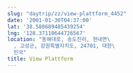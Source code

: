 ```yaml
---
slug: "daytrip/zz/view-plattform_4452"
date: '2001-01-30T04:37:00'
lat: '38.588689485439254'
lng: '128.37110644726567'
location: "동해대로, 송도진리, 현내면\
  , 고성군, 강원특별자치도, 24701, 대한\
  민국"
title: View Plattform
---
```



